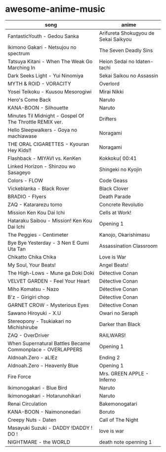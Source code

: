 # awesome-anime-music

song | anime
-|-
FantasticYouth - Gedou Sanka | Arifureta Shokugyou de Sekai Saikyou
Ikimono Gakari - Netsujou no spectrum | The Seven Deadly Sins
Tatsuya Kitani - When The Weak Go Marching In | Heion Sedai no Idaten-tachi
Dark Seeks Light - Yui Ninomiya | Sekai Saikou no Assassin
MYTH & ROID - VORACITY | Overlord
Yosei Teikoku - Kuusou Mesorogiwi | Mirai Nikki
Hero's Come Back | Naruto
KANA-BOON - Silhouette | Naruto
Minutes Til Midnight - Gospel Of The Throttle REMIX ver. | Drifters
Hello Sleepwalkers - Goya no machiawase | Noragami
THE ORAL CIGARETTES - Kyouran Hey Kids!! | Noragami
Flashback - MIYAVI vs. KenKen | Kokkoku( 00:41
Linked Horizon - Shinzou wo Sasageyo | Shingeki no Kyojin
Colors - FLOW | Code Geass
Vickeblanka - Black Rover | Black Clover
BRADIO - Flyers | Death Parade
ZAQ - Katararezu tomo | Concrete Revolutio
Mission Ken Kou Dai Ichi | Cells at Work!
Hataraku Saibou - Mission! Ken Kou Dai Ichi | Opening 1 | Les Brigades immunitaires
The Peggies - Centimeter | Kanojo, Okarishimasu
Bye Bye Yesterday - 3 Nen E Gumi Uta Tan | Assassination Classroom
Chikatto Chika Chika | Love is War
My Soul, Your Beats! | Angel Beats!
The High-Lows - Mune ga Doki Doki | Détective Conan
VELVET GARDEN - Feel Your Heart | Détective Conan
Miho Komatsu - Nazo | Détective Conan
B'z - Girigiri chop | Détective Conan
GARNET CROW - Mysterious Eyes | Détective Conan
Sawano Hiroyuki - X.U | Owari no Seraph
Stereopony - Tsukiakari no Michishirube | Darker than Black
ZAQ - OverDriver | RAILWARS!
When Supernatural Battles Became Commonplace - OVERLAPPERS | Opening 1
Aldnoah.Zero - aLIEz | Ending 2
Aldnoah.Zero - Heavenly Blue | Opening 1
Fire Force | Mrs. GREEN APPLE - Inferno
Ikimonogakari - Blue Bird | Naruto
Ikimonogakari - Hotarunohikari | Naruto
Renai Circulation | Bakemonogatari | Opening 4
KANA-BOON - Naimononedari | Boruto
Creepy Nuts - Daten | Call of The Night
Masayuki Suzuki - DADDY !DADDY ! DO ! | love is war
NIGHTMARE - the WORLD | death note openning 1
